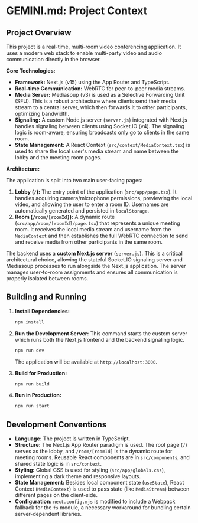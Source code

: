 # GEMINI.md: Project Context

## Project Overview

This project is a real-time, multi-room video conferencing application. It uses a modern web stack to enable multi-party video and audio communication directly in the browser.

**Core Technologies:**

*   **Framework:** Next.js (v15) using the App Router and TypeScript.
*   **Real-time Communication:** WebRTC for peer-to-peer media streams.
*   **Media Server:** Mediasoup (v3) is used as a Selective Forwarding Unit (SFU). This is a robust architecture where clients send their media stream to a central server, which then forwards it to other participants, optimizing bandwidth.
*   **Signaling:** A custom Node.js server (`server.js`) integrated with Next.js handles signaling between clients using Socket.IO (v4). The signaling logic is room-aware, ensuring broadcasts only go to clients in the same room.
*   **State Management:** A React Context (`src/context/MediaContext.tsx`) is used to share the local user's media stream and name between the lobby and the meeting room pages.

**Architecture:**

The application is split into two main user-facing pages:
1.  **Lobby (`/`):** The entry point of the application (`src/app/page.tsx`). It handles acquiring camera/microphone permissions, previewing the local video, and allowing the user to enter a room ID. Usernames are automatically generated and persisted in `localStorage`.
2.  **Room (`/room/[roomId]`):** A dynamic route (`src/app/room/[roomId]/page.tsx`) that represents a unique meeting room. It receives the local media stream and username from the `MediaContext` and then establishes the full WebRTC connection to send and receive media from other participants in the same room.

The backend uses a **custom Next.js server** (`server.js`). This is a critical architectural choice, allowing the stateful Socket.IO signaling server and Mediasoup processes to run alongside the Next.js application. The server manages user-to-room assignments and ensures all communication is properly isolated between rooms.

## Building and Running

1.  **Install Dependencies:**
    ```bash
    npm install
    ```

2.  **Run the Development Server:**
    This command starts the custom server which runs both the Next.js frontend and the backend signaling logic.
    ```bash
    npm run dev
    ```
    The application will be available at `http://localhost:3000`.

3.  **Build for Production:**
    ```bash
    npm run build
    ```

4.  **Run in Production:**
    ```bash
    npm run start
    ```

## Development Conventions

*   **Language:** The project is written in TypeScript.
*   **Structure:** The Next.js App Router paradigm is used. The root page (`/`) serves as the lobby, and `/room/[roomId]` is the dynamic route for meeting rooms. Reusable React components are in `src/components`, and shared state logic is in `src/context`.
*   **Styling:** Global CSS is used for styling (`src/app/globals.css`), implementing a dark theme and responsive layouts.
*   **State Management:** Besides local component state (`useState`), React Context (`MediaContext`) is used to pass state (like `MediaStream`) between different pages on the client-side.
*   **Configuration:** `next.config.mjs` is modified to include a Webpack fallback for the `fs` module, a necessary workaround for bundling certain server-dependent libraries.